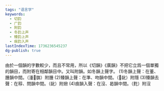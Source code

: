```yaml
---
tags: "语言学"
keywords:
  - 切韵
  - 广韵
  - 附韵
  - 冬韵上声
  - 臻韵上声
  - 痕韵入声
lastIndexTime: 1736236545237
dg-publish: true
---
```

由於一個韻的字數較少，而且不常用，所以《切韻》《廣韻》不把它立爲一個單獨的韻目，而附寄在相鄰韻目中。又叫附韻。如冬韻上聲字。
(1)冬韻上聲：在董、腫韻中間。（湩𪁪䏵）附腫
(2)臻韻上聲：在準、吻韻中間。（𧤛龀）附隱
(3)臻韻去聲：在稕、問韻中間。（龀）附焮
(4)痕韻入聲：在沒、曷韻中間。（麧）附沒